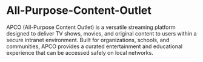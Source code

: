 # All-Purpose-Content-Outlet
APCO (All-Purpose Content Outlet) is a versatile streaming platform designed to deliver TV shows, movies, and original content to users within a secure intranet environment. Built for organizations, schools, and communities, APCO provides a curated entertainment and educational experience that can be accessed safely on local networks.
